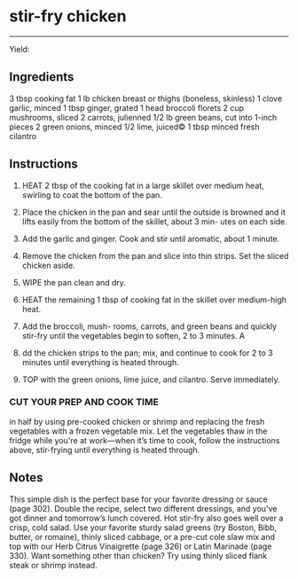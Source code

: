 # stir-fry chicken
---
Yield: 

## Ingredients
3 tbsp cooking fat
1 lb chicken breast or thighs
(boneless, skinless)
1 clove garlic, minced
1 tbsp ginger, grated
1 head broccoli florets
2 cup mushrooms, sliced
2 carrots, julienned
1/2 lb green beans, cut into 1-inch pieces
2 green onions, minced
1/2 lime, juiced©
1 tbsp minced fresh cilantro

## Instructions
1. HEAT 2 tbsp of the cooking fat in a large skillet over
medium heat, swirling to coat the bottom of the pan. 
2. Place
the chicken in the pan and sear until the outside is browned
and it lifts easily from the bottom of the skillet, about 3 min-
utes on each side.
3.  Add the garlic and ginger. Cook and stir
until aromatic, about 1 minute. 
4. Remove the chicken from the
pan and slice into thin strips. Set the sliced chicken aside.
5. WIPE the pan clean and dry.
6. HEAT the remaining 1 tbsp of cooking fat in the
skillet over medium-high heat. 

7. Add the broccoli, mush-
rooms, carrots, and green beans and quickly stir-fry until
the vegetables begin to soften, 2 to 3 minutes. A
8. dd the
chicken strips to the pan; mix, and continue to cook for 2 to 
3 minutes until everything is heated through.
9. TOP with the green onions, lime juice, and cilantro. Serve
immediately.



### CUT YOUR PREP AND COOK TIME 
in half by using pre-cooked chicken or shrimp and replacing the fresh
vegetables with a frozen vegetable mix. Let the vegetables thaw in
the fridge while you're at work—when it’s time to cook, follow
the instructions above, stir-frying until everything is heated through.



## Notes
















This simple dish is the perfect base for
your favorite dressing or sauce (page
302). Double the recipe, select two
different dressings, and you've got
dinner and tomorrow’s lunch covered.
Hot stir-fry also goes well over a crisp,
cold salad. Use your favorite sturdy
salad greens (try Boston, Bibb, butter,
or romaine), thinly sliced cabbage, or
a pre-cut cole slaw mix and top with
our Herb Citrus Vinaigrette (page 326)
or Latin Marinade (page 330). Want
something other than chicken? Try using
thinly sliced flank steak or shrimp instead.